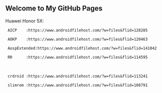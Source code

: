 ## Welcome to My GitHub Pages

Huawei Honor 5X:

     AICP    :https://www.androidfilehost.com/?w=files&flid=128285
     
     AOKP    :https://www.androidfilehost.com/?w=files&flid=120463
     
     AospExtended:https://www.androidfilehost.com/?w=files&flid=141042

     RR      :https://www.androidfilehost.com/?w=files&flid=114595
     
    
     
     crdroid :https://www.androidfilehost.com/?w=files&flid=113241
     
     slimrom :https://www.androidfilehost.com/?w=files&flid=108791
